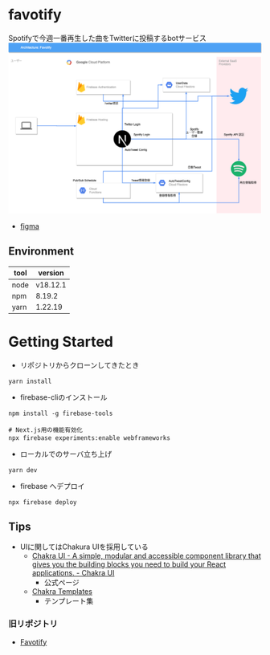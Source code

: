 # favotify
Spotifyで今週一番再生した曲をTwitterに投稿するbotサービス
![](docs/archtecture.drawio.png)

- [figma](https://www.figma.com/file/XdjEpS4faSqNDM9P2t1HgM/Favotify?node-id=0%3A1&t=NVLU2ZiJAaHxK22o-1)

## Environment
|tool|version|
|--|--|
|node|v18.12.1|
|npm|8.19.2|
|yarn|1.22.19|

# Getting Started

- リポジトリからクローンしてきたとき
```bash:
yarn install
```

- firebase-cliのインストール
```bash:
npm install -g firebase-tools

# Next.js用の機能有効化
npx firebase experiments:enable webframeworks
```

- ローカルでのサーバ立ち上げ
```bash:
yarn dev
```

- firebase へデプロイ
```bash:
npx firebase deploy
```

## Tips
- UIに関してはChakura UIを採用している
  - [Chakra UI - A simple, modular and accessible component library that gives you the building blocks you need to build your React applications. - Chakra UI](https://chakra-ui.com/)
    - 公式ページ
  - [Chakra Templates](https://chakra-templates.dev/)
    - テンプレート集

### 旧リポジトリ

- [Favotify](https://github.com/klsh1tt/Favotify)

